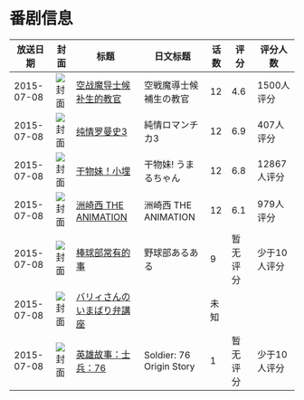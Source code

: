 # 番剧信息

|放送日期|封面|标题|日文标题|话数|评分|评分人数|
|---|---|---|---|---|---|---|
|2015-07-08|![封面](https://lain.bgm.tv/pic/cover/c/4e/a9/108377_523z5.jpg)|[空战魔导士候补生的教官](https://bangumi.tv/subject/108377)|空戦魔導士候補生の教官|12|4.6|1500人评分|
|2015-07-08|![封面](https://lain.bgm.tv/pic/cover/c/d4/9d/109541_0g022.jpg)|[纯情罗曼史3](https://bangumi.tv/subject/109541)|純情ロマンチカ3|12|6.9|407人评分|
|2015-07-08|![封面](https://lain.bgm.tv/pic/cover/c/41/2c/120187_nXjYb.jpg)|[干物妹！小埋](https://bangumi.tv/subject/120187)|干物妹! うまるちゃん|12|6.8|12867人评分|
|2015-07-08|![封面](https://lain.bgm.tv/pic/cover/c/9c/09/135202_WD73p.jpg)|[洲崎西 THE ANIMATION](https://bangumi.tv/subject/135202)|洲崎西 THE ANIMATION|12|6.1|979人评分|
|2015-07-08|![封面](https://lain.bgm.tv/pic/cover/c/5c/70/139461_i6xBk.jpg)|[棒球部常有的事](https://bangumi.tv/subject/139461)|野球部あるある|9|暂无评分|少于10人评分|
|2015-07-08|![封面](https://lain.bgm.tv/pic/cover/c/57/b9/208345_NdBF9.jpg)|[バリィさんのいまばり弁講座](https://bangumi.tv/subject/208345)||未知|||
|2015-07-08|![封面](https://lain.bgm.tv/pic/cover/c/2d/2d/378015_uuJ4k.jpg)|[英雄故事：士兵：76](https://bangumi.tv/subject/378015)|Soldier: 76 Origin Story|1|暂无评分|少于10人评分|
